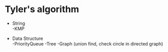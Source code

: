 # Tyler's algorithm

* String     
    -KMP

* Data Structure    
    -PriorityQueue
    -Tree 
    -Graph (union find, check circle in directed graph)

